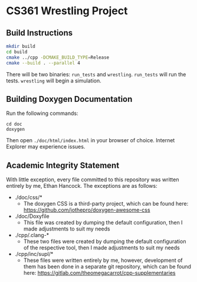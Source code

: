 # CS361 Wrestling Project

## Build Instructions

```sh
mkdir build
cd build
cmake ../cpp -DCMAKE_BUILD_TYPE=Release
cmake --build . --parallel 4
```

There will be two binaries: `run_tests` and `wrestling`.
`run_tests` will run the tests. `wrestling` will begin a simulation.

## Building Doxygen Documentation

Run the following commands:

```
cd doc
doxygen
```

Then open `./doc/html/index.html` in your browser of choice. Internet Explorer may experience issues.

## Academic Integrity Statement

With little exception, every file committed to this repository was written entirely by me, Ethan Hancock.
The exceptions are as follows:

* ./doc/css/*
    * The doxygen CSS is a third-party project, which can be found here: https://github.com/jothepro/doxygen-awesome-css
* ./doc/Doxyfile
    * This file was created by dumping the default configuration, then I made adjustments to suit my needs
* ./cpp/.clang-*
    * These two files were created by dumping the default configuration of the respective tool,
    then I made adjustments to suit my needs
* ./cpp/inc/supl/*
    * These files were written entirely by me, however, development of them has been done in a separate git repository,
    which can be found here: https://gitlab.com/theomegacarrot/cpp-supplementaries
